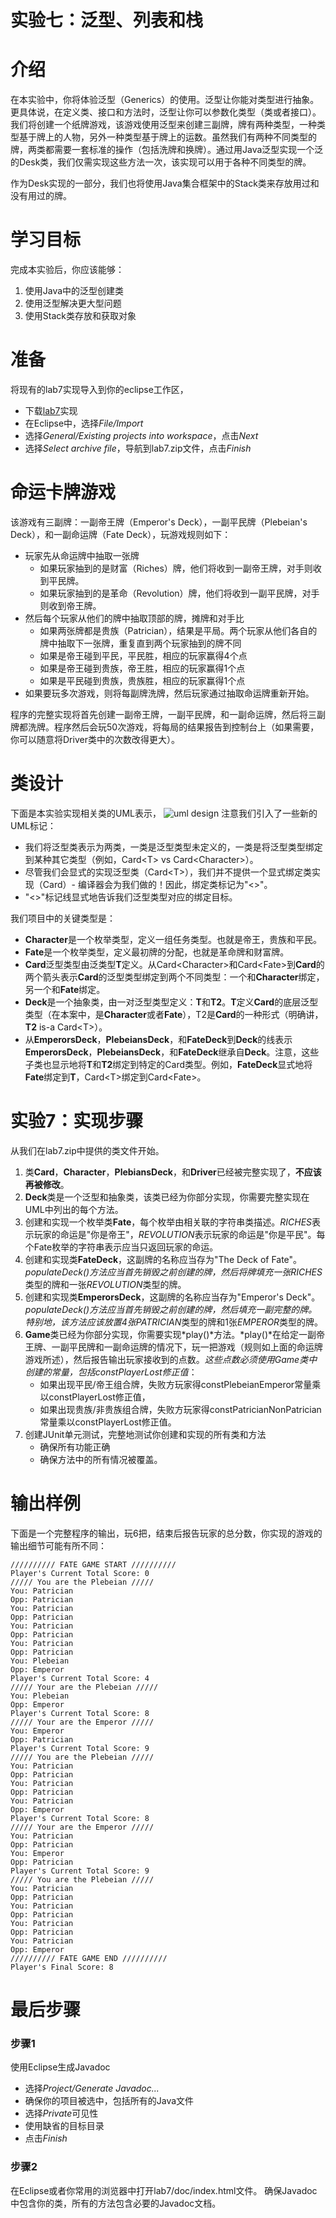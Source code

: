 实验七：泛型、列表和栈 
======

# 介绍
在本实验中，你将体验泛型（Generics）的使用。泛型让你能对类型进行抽象。更具体说，在定义类、接口和方法时，泛型让你可以参数化类型（类或者接口）。我们将创建一个纸牌游戏，该游戏使用泛型来创建三副牌，牌有两种类型，一种类型基于牌上的人物，另外一种类型基于牌上的运数。虽然我们有两种不同类型的牌，两类都需要一套标准的操作（包括洗牌和换牌）。通过用Java泛型实现一个泛的Desk类，我们仅需实现这些方法一次，该实现可以用于各种不同类型的牌。

作为Desk实现的一部分，我们也将使用Java集合框架中的Stack类来存放用过和没有用过的牌。

# 学习目标
完成本实验后，你应该能够：
1. 使用Java中的泛型创建类
2. 使用泛型解决更大型问题
3. 使用Stack类存放和获取对象

# 准备
将现有的lab7实现导入到你的eclipse工作区，
- 下载[lab7](lab7.zip)实现
- 在Eclipse中，选择*File/Import*
- 选择*General/Existing projects into workspace*，点击*Next*
- 选择*Select archive file*，导航到lab7.zip文件，点击*Finish*


# 命运卡牌游戏
该游戏有三副牌：一副帝王牌（Emperor's Deck），一副平民牌（Plebeian's Deck），和一副命运牌（Fate Deck），玩游戏规则如下：
- 玩家先从命运牌中抽取一张牌
    - 如果玩家抽到的是财富（Riches）牌，他们将收到一副帝王牌，对手则收到平民牌。
    - 如果玩家抽到的是革命（Revolution）牌，他们将收到一副平民牌，对手则收到帝王牌。
- 然后每个玩家从他们的牌中抽取顶部的牌，摊牌和对手比
    - 如果两张牌都是贵族（Patrician），结果是平局。两个玩家从他们各自的牌中抽取下一张牌，重复直到两个玩家抽到的牌不同
    - 如果是帝王碰到平民，平民胜，相应的玩家赢得4个点
    - 如果是帝王碰到贵族，帝王胜，相应的玩家赢得1个点
    - 如果是平民碰到贵族，贵族胜，相应的玩家赢得1个点
- 如果要玩多次游戏，则将每副牌洗牌，然后玩家通过抽取命运牌重新开始。

程序的完整实现将首先创建一副帝王牌，一副平民牌，和一副命运牌，然后将三副牌都洗牌。程序然后会玩50次游戏，将每局的结果报告到控制台上（如果需要，你可以随意将Driver类中的次数改得更大）。

# 类设计
下面是本实验实现相关类的UML表示，
![uml design](images/uml_design.png)
注意我们引入了一些新的UML标记：
- 我们将泛型类表示为两类，一类是泛型类型未定义的，一类是将泛型类型绑定到某种其它类型（例如，Card&lt;T&gt; vs Card&lt;Character&gt;）。
- 尽管我们会显式的实现泛型类（Card&lt;T&gt;），我们并不提供一个显式绑定类实现（Card<Character>）- 编译器会为我们做的！因此，绑定类标记为"<<implicit>>"。
- "<<binds>>"标记线显式地告诉我们泛型类型对应的绑定目标。

我们项目中的关键类型是：
- **Character**是一个枚举类型，定义一组任务类型。也就是帝王，贵族和平民。
- **Fate**是一个枚举类型，定义最初牌的分配，也就是革命牌和财富牌。
- **Card**泛型类型由泛类型**T**定义。从Card&lt;Character&gt;和Card&lt;Fate&gt;到**Card**的两个箭头表示**Card**的泛型类型绑定到两个不同类型：一个和**Character**绑定，另一个和**Fate**绑定。
- **Deck**是一个抽象类，由一对泛型类型定义：**T**和**T2**。**T**定义**Card**的底层泛型类型（在本案中，是**Character**或者**Fate**），T2是**Card**的一种形式（明确讲，**T2** is-a Card&lt;T&gt;）。
- 从**EmperorsDeck**，**PlebeiansDeck**，和**FateDeck**到**Deck**的线表示**EmperorsDeck**，**PlebeiansDeck**，和**FateDeck**继承自**Deck**。注意，这些子类也显示地将**T**和**T2**绑定到特定的Card类型。例如，**FateDeck**显式地将**Fate**绑定到**T**，Card&lt;T&gt;绑定到Card&lt;Fate&gt;。

# 实验7：实现步骤
从我们在lab7.zip中提供的类文件开始。
1. 类**Card**，**Character**，**PlebiansDeck**，和**Driver**已经被完整实现了，**不应该再被修改**。
2. **Deck**类是一个泛型和抽象类，该类已经为你部分实现，你需要完整实现在UML中列出的每个方法。
3. 创建和实现一个枚举类**Fate**，每个枚举由相关联的字符串类描述。*RICHES*表示玩家的命运是"你是帝王"，*REVOLUTION*表示玩家的命运是"你是平民"。每个Fate枚举的字符串表示应当只返回玩家的命运。
4. 创建和实现类**FateDeck**，这副牌的名称应当存为"The Deck of Fate"。*populateDeck()*方法应当首先销毁之前创建的牌，然后将牌填充一张*RICHES*类型的牌和一张*REVOLUTION*类型的牌。
5. 创建和实现类**EmperorsDeck**，这副牌的名称应当存为"Emperor's Deck"。*populateDeck()*方法应当首先销毁之前创建的牌，然后填充一副完整的牌。特别地，该方法应该放置4张*PATRICIAN*类型的牌和1张*EMPEROR*类型的牌。
6. **Game**类已经为你部分实现，你需要实现*play()*方法。*play()*在给定一副帝王牌、一副平民牌和一副命运牌的情况下，玩一把游戏（规则如上面的命运牌游戏所述），然后报告输出玩家接收到的点数。*这些点数必须使用Game类中创建的常量，包括constPlayerLost修正值*：
    - 如果出现平民/帝王组合牌，失败方玩家得constPlebeianEmperor常量乘以constPlayerLost修正值，
    - 如果出现贵族/非贵族组合牌，失败方玩家得constPatricianNonPatrician常量乘以constPlayerLost修正值。
7. 创建JUnit单元测试，完整地测试你创建和实现的所有类和方法
    - 确保所有功能正确
    - 确保方法中的所有情况被覆盖。

# 输出样例
下面是一个完整程序的输出，玩6把，结束后报告玩家的总分数，你实现的游戏的输出细节可能有所不同：

```
////////// FATE GAME START //////////
Player's Current Total Score: 0
///// You are the Plebeian /////
You: Patrician
Opp: Patrician
You: Patrician
Opp: Patrician
You: Patrician
Opp: Patrician
You: Patrician
Opp: Patrician
You: Plebeian
Opp: Emperor
Player's Current Total Score: 4
///// Your are the Plebeian /////
You: Plebeian
Opp: Emperor
Player's Current Total Score: 8
///// Your are the Emperor /////
You: Emperor
Opp: Patrician
Player's Current Total Score: 9
///// You are the Plebeian /////
You: Patrician
Opp: Patrician
You: Patrician
Opp: Patrician
You: Patrician
Opp: Emperor
Player's Current Total Score: 8
///// Your are the Emperor /////
You: Patrician
Opp: Patrician
You: Emperor
Opp: Patrician
Player's Current Total Score: 9
///// You are the Plebeian /////
You: Patrician
Opp: Patrician
You: Patrician
Opp: Patrician
You: Patrician
Opp: Patrician
You: Patrician
Opp: Emperor
////////// FATE GAME END //////////
Player's Final Score: 8
```


# 最后步骤

### 步骤1
使用Eclipse生成Javadoc
- 选择*Project/Generate Javadoc...*
- 确保你的项目被选中，包括所有的Java文件
- 选择*Private*可见性
- 使用缺省的目标目录
- 点击*Finish*


### 步骤2
在Eclipse或者你常用的浏览器中打开lab7/doc/index.html文件。 确保Javadoc中包含你的类，所有的方法包含必要的Javadoc文档。

